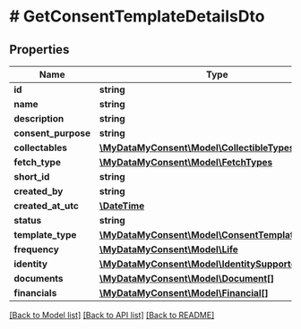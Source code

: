 # # GetConsentTemplateDetailsDto

## Properties

Name | Type | Description | Notes
------------ | ------------- | ------------- | -------------
**id** | **string** |  | [optional]
**name** | **string** |  | [optional]
**description** | **string** |  | [optional]
**consent_purpose** | **string** |  | [optional]
**collectables** | [**\MyDataMyConsent\Model\CollectibleTypes[]**](CollectibleTypes.md) |  | [optional]
**fetch_type** | [**\MyDataMyConsent\Model\FetchTypes**](FetchTypes.md) |  | [optional]
**short_id** | **string** |  | [optional]
**created_by** | **string** |  | [optional]
**created_at_utc** | [**\DateTime**](\DateTime.md) |  | [optional]
**status** | **string** |  | [optional]
**template_type** | [**\MyDataMyConsent\Model\ConsentTemplateTypes**](ConsentTemplateTypes.md) |  | [optional]
**frequency** | [**\MyDataMyConsent\Model\Life**](Life.md) |  | [optional]
**identity** | [**\MyDataMyConsent\Model\IdentitySupportedFields[]**](IdentitySupportedFields.md) |  | [optional]
**documents** | [**\MyDataMyConsent\Model\Document[]**](Document.md) |  | [optional]
**financials** | [**\MyDataMyConsent\Model\Financial[]**](Financial.md) |  | [optional]

[[Back to Model list]](../../README.md#models) [[Back to API list]](../../README.md#endpoints) [[Back to README]](../../README.md)

